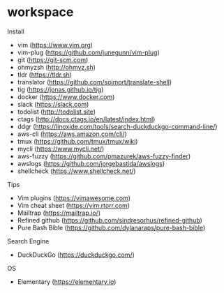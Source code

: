# workspace

Install

- vim (https://www.vim.org)
- vim-plug (https://github.com/junegunn/vim-plug)
- git (https://git-scm.com)
- ohmyzsh (http://ohmyz.sh)
- tldr (https://tldr.sh)
- translator (https://github.com/soimort/translate-shell)
- tig (https://jonas.github.io/tig)
- docker (https://www.docker.com)
- slack (https://slack.com)
- todolist (http://todolist.site)
- ctags (http://docs.ctags.io/en/latest/index.html)
- ddgr (https://linoxide.com/tools/search-duckduckgo-command-line/)
- aws-cli (https://aws.amazon.com/cli/)
- tmux (https://github.com/tmux/tmux/wiki)
- mycli (https://www.mycli.net/)
- aws-fuzzy (https://github.com/pmazurek/aws-fuzzy-finder)
- awslogs (https://github.com/jorgebastida/awslogs)
- shellcheck (https://www.shellcheck.net/)

Tips

- Vim plugins (https://vimawesome.com)
- Vim cheat sheet (https://vim.rtorr.com)
- Mailtrap (https://mailtrap.io/)
- Refined github (https://github.com/sindresorhus/refined-github)
- Pure Bash Bible (https://github.com/dylanaraps/pure-bash-bible)

Search Engine

- DuckDuckGo (https://duckduckgo.com/)

OS

- Elementary (https://elementary.io)
